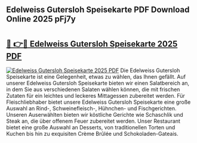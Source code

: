 ## Edelweiss Gutersloh Speisekarte PDF Download Online 2025 pFj7y

# <h2><a href="http://gc6tht.nevu.top/?p=Edelweiss+Gutersloh+Speisekarte">🔗 👉🔴 Edelweiss Gutersloh Speisekarte 2025 PDF</a></h2>

[![Edelweiss Gutersloh Speisekarte 2025 PDF](https://i.imgur.com/dBaPXMq.png)](http://gc6tht.nevu.top/?p=Edelweiss+Gutersloh+Speisekarte)
Die Edelweiss Gutersloh Speisekarte ist eine Gelegenheit, etwas zu wählen, das Ihnen gefällt. Auf unserer Edelweiss Gutersloh Speisekarte bieten wir einen Salatbereich an, in dem Sie aus verschiedenen Salaten wählen können, die mit frischen Zutaten für ein leichtes und leckeres Mittagessen zubereitet werden. Für Fleischliebhaber bietet unsere Edelweiss Gutersloh Speisekarte eine große Auswahl an Rind-, Schweinefleisch-, Hühnchen- und Fischgerichten. Unseren Auserwählten bieten wir köstliche Gerichte wie Schaschlik und Steak an, die über offenem Feuer zubereitet werden. Unser Restaurant bietet eine große Auswahl an Desserts, von traditionellen Torten und Kuchen bis hin zu exquisiten Crème Brûlée und Schokoladen-Gateais.
